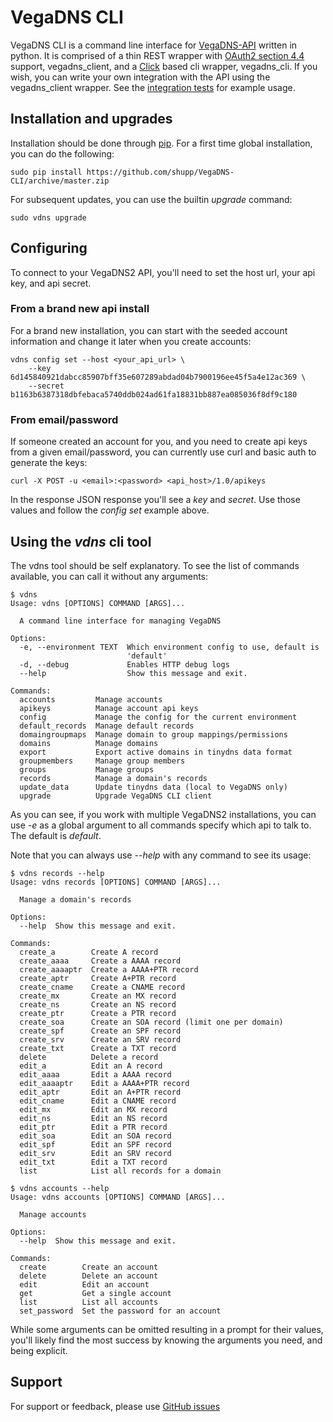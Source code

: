 # VegaDNS CLI

VegaDNS CLI is a command line interface for [VegaDNS-API](https://github.com/shupp/VegaDNS-API) written in python.  It is comprised of a thin REST wrapper with [OAuth2 section 4.4](https://tools.ietf.org/html/rfc6749#section-4.4) support, vegadns_client, and a [Click](http://click.pocoo.org/5/) based cli wrapper, vegadns_cli.  If you wish, you can write your own integration with the API using the vegadns_client wrapper.  See the [integration tests](https://github.com/shupp/VegaDNS-CLI/blob/master/integration_tests/test_domain.py) for example usage.

## Installation and upgrades

Installation should be done through [pip](https://pip.pypa.io/en/stable/).  For a first time global installation, you can do the following:

```
sudo pip install https://github.com/shupp/VegaDNS-CLI/archive/master.zip
```

For subsequent updates, you can use the builtin _upgrade_ command:

```
sudo vdns upgrade
```

## Configuring

To connect to your VegaDNS2 API, you'll need to set the host url, your api key, and api secret.

### From a brand new api install
For a brand new installation, you can start with the seeded account information and change it later when you create accounts:

```
vdns config set --host <your_api_url> \
    --key 6d145840921dabcc85907bff35e607289abdad04b7900196ee45f5a4e12ac369 \
    --secret b1163b6387318dbfebaca5740ddb024ad61fa18831bb887ea085036f8df9c180
```

### From email/password
If someone created an account for you, and you need to create api keys from a given email/password, you can currently use curl and basic auth to generate the keys:

```
curl -X POST -u <email>:<password> <api_host>/1.0/apikeys
```
In the response JSON response you'll see a _key_ and _secret_.  Use those values and follow the _config set_ example above.

## Using the _vdns_ cli tool

The vdns tool should be self explanatory.  To see the list of commands available, you can call it without any arguments:

```
$ vdns
Usage: vdns [OPTIONS] COMMAND [ARGS]...

  A command line interface for managing VegaDNS

Options:
  -e, --environment TEXT  Which environment config to use, default is
                          'default'
  -d, --debug             Enables HTTP debug logs
  --help                  Show this message and exit.

Commands:
  accounts         Manage accounts
  apikeys          Manage account api keys
  config           Manage the config for the current environment
  default_records  Manage default records
  domaingroupmaps  Manage domain to group mappings/permissions
  domains          Manage domains
  export           Export active domains in tinydns data format
  groupmembers     Manage group members
  groups           Manage groups
  records          Manage a domain's records
  update_data      Update tinydns data (local to VegaDNS only)
  upgrade          Upgrade VegaDNS CLI client
  ```
As you can see, if you work with multiple VegaDNS2 installations, you can use _-e <environment>_ as a global argument to all commands specify which api to talk to.  The default is _default_.

Note that you can always use _--help_ with any command to see its usage:

```
$ vdns records --help
Usage: vdns records [OPTIONS] COMMAND [ARGS]...

  Manage a domain's records

Options:
  --help  Show this message and exit.

Commands:
  create_a        Create A record
  create_aaaa     Create a AAAA record
  create_aaaaptr  Create a AAAA+PTR record
  create_aptr     Create A+PTR record
  create_cname    Create a CNAME record
  create_mx       Create an MX record
  create_ns       Create an NS record
  create_ptr      Create a PTR record
  create_soa      Create an SOA record (limit one per domain)
  create_spf      Create an SPF record
  create_srv      Create an SRV record
  create_txt      Create a TXT record
  delete          Delete a record
  edit_a          Edit an A record
  edit_aaaa       Edit a AAAA record
  edit_aaaaptr    Edit a AAAA+PTR record
  edit_aptr       Edit an A+PTR record
  edit_cname      Edit a CNAME record
  edit_mx         Edit an MX record
  edit_ns         Edit an NS record
  edit_ptr        Edit a PTR record
  edit_soa        Edit an SOA record
  edit_spf        Edit an SPF record
  edit_srv        Edit an SRV record
  edit_txt        Edit a TXT record
  list            List all records for a domain
```

```
$ vdns accounts --help
Usage: vdns accounts [OPTIONS] COMMAND [ARGS]...

  Manage accounts

Options:
  --help  Show this message and exit.

Commands:
  create        Create an account
  delete        Delete an account
  edit          Edit an account
  get           Get a single account
  list          List all accounts
  set_password  Set the password for an account
```

While some arguments can be omitted resulting in a prompt for their values, you'll likely find the most success by knowing the arguments you need, and being explicit.

## Support
For support or feedback, please use [GitHub issues](https://github.com/shupp/VegaDNS-CLI/issues)
